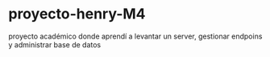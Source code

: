 # proyecto-henry-M4
proyecto académico donde aprendí a levantar un server, gestionar endpoins y administrar base de datos
